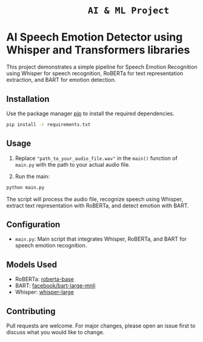 # ```                AI & ML Project                ```

# AI Speech Emotion Detector using Whisper and Transformers libraries
This project demonstrates a simple pipeline for Speech Emotion Recognition using Whisper for speech recognition, RoBERTa for text representation extraction, and BART for emotion detection.

## Installation

Use the package manager [pip](https://pip.pypa.io/en/stable/) to install the required dependencies.

```bash
pip install -r requirements.txt
```

## Usage

1. Replace `"path_to_your_audio_file.wav"` in the `main()` function of `main.py` with the path to your actual audio file.

2. Run the main:

```bash
python main.py
```

The script will process the audio file, recognize speech using Whisper, extract text representation with RoBERTa, and detect emotion with BART.

## Configuration

- `main.py`: Main script that integrates Whisper, RoBERTa, and BART for speech emotion recognition.

## Models Used

- RoBERTa: [roberta-base](https://huggingface.co/roberta-base)
- BART: [facebook/bart-large-mnli](https://huggingface.co/facebook/bart-large-mnli)
- Whisper: [whisper-large](https://huggingface.co/whisper-large)

## Contributing

Pull requests are welcome. For major changes, please open an issue first to discuss what you would like to change. 

